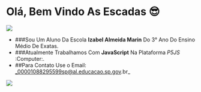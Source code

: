 # Olá, Bem Vindo As Escadas 😎
![](https://media1.tenor.com/m/H-NXH7iOy_gAAAAC/gojo-satoru-jujutsu-kaisen.gif)

- ###Sou Um Aluno Da Escola **Izabel Almeida Marin** Do 3° Ano Do Ensino Médio De Exatas.
- ###Atualmente Trabalhamos Com **JavaScript** Na Plataforma *P5JS* :Computer:.
- ##Para Contato Use o Email: _00001088295599sp@al.educacao.sp.gov.br_

![](https://media1.tenor.com/m/DuThn51FjPcAAAAC/nerd-emoji-nerd.gif)
